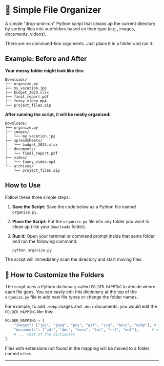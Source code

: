 # 📁 Simple File Organizer

A simple "drop-and-run" Python script that cleans up the current directory by sorting files into subfolders based on their type (e.g., images, documents, videos).

There are no command-line arguments. Just place it in a folder and run it.

## Example: Before and After

**Your messy folder might look like this:**
```
Downloads/
├── organize.py
├── my_vacation.jpg
├── budget_2023.xlsx
├── final_report.pdf
├── funny_video.mp4
└── project_files.zip
```

**After running the script, it will be neatly organized:**
```
Downloads/
├── organize.py
├── images/
│   └── my_vacation.jpg
├── spreadsheets/
│   └── budget_2023.xlsx
├── documents/
│   └── final_report.pdf
├── video/
│   └── funny_video.mp4
└── archives/
    └── project_files.zip
```

## How to Use

Follow these three simple steps:

1.  **Save the Script:** Save the code below as a Python file named `organize.py`.
2.  **Place the Script:** Put the `organize.py` file into any folder you want to clean up (like your `Downloads` folder).
3.  **Run it:** Open your terminal or command prompt inside that same folder and run the following command:

    ```bash
    python organize.py
    ```

The script will immediately scan the directory and start moving files.

## 🔧 How to Customize the Folders

The script uses a Python dictionary called `FOLDER_MAPPING` to decide where each file goes. You can easily edit this dictionary at the top of the `organize.py` file to add new file types or change the folder names.

For example, to add `.webp` images and `.docx` documents, you would edit the `FOLDER_MAPPING` like this:

```python
FOLDER_MAPPING = {
    "images": ["jpg", "jpeg", "png", "gif", "svg", "heic", "webp"], # <--- Added .webp
    "documents": ["pdf", "doc", "docx", "txt", "rtf", "odt"],      # <--- Added .docx
    # ... rest of the dictionary
}
```

Files with extensions not found in the mapping will be moved to a folder named `other`.

---
